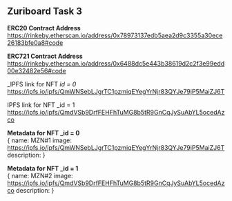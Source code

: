 ## Zuriboard Task 3

**ERC20 Contract Address**
<br />
https://rinkeby.etherscan.io/address/0x78973137edb5aea2d9c3355a30ece26183bfe0a8#code



**ERC721 Contract Address**
<br />
https://rinkeby.etherscan.io/address/0x6488dc5e443b38619d2c2f3e99edd00e32482e56#code


_IPFS link for NFT _id = 0_
<br />
https://ipfs.io/ipfs/QmWNSebLJgrTC1pzmiqEYegYrNjr83QYJe79jP5MaiZJ6T


IPFS link for NFT _id = 1
<br />
https://ipfs.io/ipfs/QmdVSb9DrfFEHFhTuMG8b5tR9GnCqJySuAbYL5ocedAzco


**Metadata for NFT _id = 0**
<br />
{
name: MZN#1
image: https://ipfs.io/ipfs/QmWNSebLJgrTC1pzmiqEYegYrNjr83QYJe79jP5MaiZJ6T
description: 
}

  
  
 **Metadata for NFT _id = 1**
 <br />
 {
name: MZN#2
image: https://ipfs.io/ipfs/QmdVSb9DrfFEHFhTuMG8b5tR9GnCqJySuAbYL5ocedAzco
description: 
}


